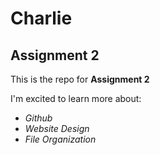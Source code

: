 # Charlie
## Assignment 2
This is the repo for **Assignment 2**

I'm excited to learn more about:
- *Github*
- *Website Design*
- *File Organization*
